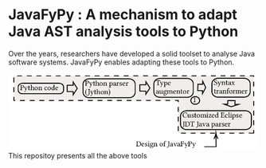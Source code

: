 # JavaFyPy : A mechanism to adapt Java AST analysis tools to Python

Over the years, researchers have developed a solid toolset to analyse Java software systems. JavaFyPy enables adapting these tools to Python.

![](https://github.com/maldil/JavaFyPy/blob/master/ICSE2022.gif)
This repositoy presents all the above tools






